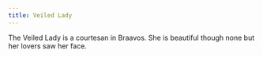 ```yaml
---
title: Veiled Lady
---
```


The Veiled Lady is a courtesan in Braavos. She is beautiful though none but her lovers saw her face.


